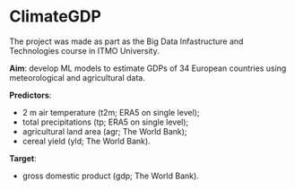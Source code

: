 # ClimateGDP

The project was made as part as the Big Data Infastructure and Technologies course in ITMO University.

**Aim**: develop ML models to estimate GDPs of 34 European countries using meteorological and agricultural data.

**Predictors**:
- 2 m air temperature (t2m; ERA5 on single level);
- total precipitations (tp; ERA5 on single level);
- agricultural land area (agr; The World Bank);
- cereal yield (yld; The World Bank).

**Target**:
- gross domestic product (gdp; The World Bank).





